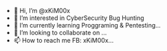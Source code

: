 - 👋 Hi, I’m @xKiM00x
- 👀 I’m interested in CyberSecurity Bug Hunting
- 🌱 I’m currently learning Proggraming & Pentesting...
- 💞️ I’m looking to collaborate on ...
- 📫 How to reach me FB: xKiM00x...

<!---
xKiM00x/xKiM00x is a ✨ special ✨ repository because its `README.md` (this file) appears on your GitHub profile.
You can click the Preview link to take a look at your changes.
--->
